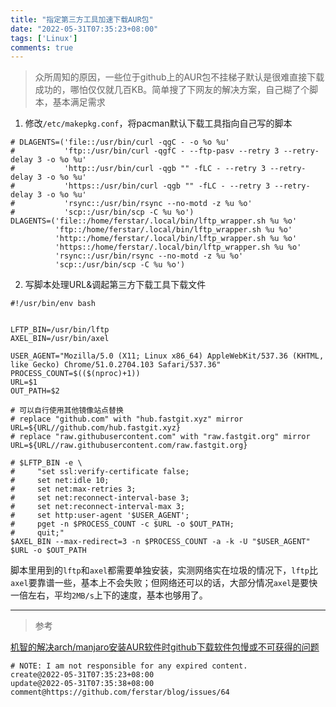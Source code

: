 ```yaml
---
title: "指定第三方工具加速下载AUR包"
date: "2022-05-31T07:35:23+08:00"
tags: ['Linux']
comments: true
---
```


> 众所周知的原因，一些位于github上的AUR包不挂梯子默认是很难直接下载成功的，哪怕仅仅就几百KB。简单搜了下网友的解决方案，自己糊了个脚本，基本满足需求

1. 修改`/etc/makepkg.conf`，将pacman默认下载工具指向自己写的脚本

```shell
# DLAGENTS=('file::/usr/bin/curl -qgC - -o %o %u'
#           'ftp::/usr/bin/curl -qgfC - --ftp-pasv --retry 3 --retry-delay 3 -o %o %u'
#           'http::/usr/bin/curl -qgb "" -fLC - --retry 3 --retry-delay 3 -o %o %u'
#           'https::/usr/bin/curl -qgb "" -fLC - --retry 3 --retry-delay 3 -o %o %u'
#           'rsync::/usr/bin/rsync --no-motd -z %u %o'
#           'scp::/usr/bin/scp -C %u %o')
DLAGENTS=('file::/home/ferstar/.local/bin/lftp_wrapper.sh %u %o'
          'ftp::/home/ferstar/.local/bin/lftp_wrapper.sh %u %o'
          'http::/home/ferstar/.local/bin/lftp_wrapper.sh %u %o'
          'https::/home/ferstar/.local/bin/lftp_wrapper.sh %u %o'
          'rsync::/usr/bin/rsync --no-motd -z %u %o'
          'scp::/usr/bin/scp -C %u %o')
```

2. 写脚本处理URL&调起第三方下载工具下载文件

```shell
#!/usr/bin/env bash


LFTP_BIN=/usr/bin/lftp
AXEL_BIN=/usr/bin/axel

USER_AGENT="Mozilla/5.0 (X11; Linux x86_64) AppleWebKit/537.36 (KHTML, like Gecko) Chrome/51.0.2704.103 Safari/537.36"
PROCESS_COUNT=$(($(nproc)+1))
URL=$1
OUT_PATH=$2

# 可以自行使用其他镜像站点替换
# replace "github.com" with "hub.fastgit.xyz" mirror
URL=${URL//github.com/hub.fastgit.xyz}
# replace "raw.githubusercontent.com" with "raw.fastgit.org" mirror
URL=${URL//raw.githubusercontent.com/raw.fastgit.org}

# $LFTP_BIN -e \
#     "set ssl:verify-certificate false;
#     set net:idle 10;
#     set net:max-retries 3;
#     set net:reconnect-interval-base 3;
#     set net:reconnect-interval-max 3;
#     set http:user-agent '$USER_AGENT';
#     pget -n $PROCESS_COUNT -c $URL -o $OUT_PATH;
#     quit;"
$AXEL_BIN --max-redirect=3 -n $PROCESS_COUNT -a -k -U "$USER_AGENT" $URL -o $OUT_PATH
```

脚本里用到的`lftp`和`axel`都需要单独安装，实测网络实在垃圾的情况下，`lftp`比`axel`要靠谱一些，基本上不会失败；但网络还可以的话，大部分情况`axel`是要快一倍左右，平均`2MB/s`上下的速度，基本也够用了。

---

> 参考

[机智的解决arch/manjaro安装AUR软件时github下载软件包慢或不可获得的问题](https://zhuanlan.zhihu.com/p/176987140)



```
# NOTE: I am not responsible for any expired content.
create@2022-05-31T07:35:23+08:00
update@2022-05-31T07:35:38+08:00
comment@https://github.com/ferstar/blog/issues/64
```
